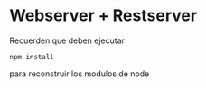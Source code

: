# Webserver + Restserver

Recuerden que deben ejecutar 
```
npm install
```

para reconstruir los modulos de node